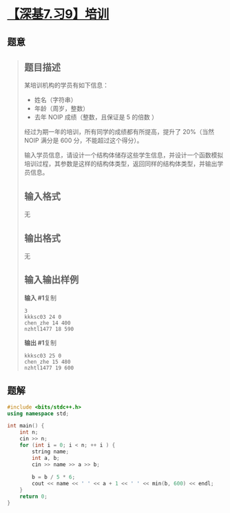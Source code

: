 #  [【深基7.习9】培训](https://www.luogu.com.cn/problem/P5744)

## 题意

>   ## 题目描述
>
>   某培训机构的学员有如下信息：
>
>   -   姓名（字符串）
>   -   年龄（周岁，整数）
>   -   去年 NOIP 成绩（整数，且保证是 5 的倍数 ）
>
>   经过为期一年的培训，所有同学的成绩都有所提高，提升了 20%（当然 NOIP 满分是 600 分，不能超过这个得分）。
>
>   输入学员信息，请设计一个结构体储存这些学生信息，并设计一个函数模拟培训过程，其参数是这样的结构体类型，返回同样的结构体类型，并输出学员信息。
>
>   ## 输入格式
>
>   无
>
>   ## 输出格式
>
>   无
>
>   ## 输入输出样例
>
>   **输入 #1**复制
>
>   ```
>   3
>   kkksc03 24 0
>   chen_zhe 14 400
>   nzhtl1477 18 590
>   ```
>
>   **输出 #1**复制
>
>   ```
>   kkksc03 25 0
>   chen_zhe 15 480
>   nzhtl1477 19 600
>   ```

## 题解



```c++
#include <bits/stdc++.h>
using namespace std;

int main() {
    int n;
    cin >> n;
    for (int i = 0; i < n; ++ i ) {
        string name;
        int a, b;
        cin >> name >> a >> b;
        
        b = b / 5 * 6;
        cout << name << ' ' << a + 1 << ' ' << min(b, 600) << endl;
    }
    return 0;
}
```



```python3

```

